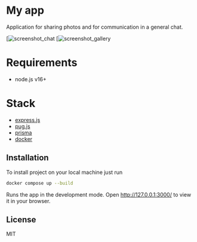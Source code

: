 # My app
Application for sharing photos and for communication in a general chat.

[![screenshot_chat](https://s1.hostingkartinok.com/uploads/images/2022/09/21cfad6e873b10b16288f3cad6024404.png)
[![screenshot_gallery](https://s1.hostingkartinok.com/uploads/images/2022/09/50aa80af91a657f8760c1bf7be898970.png)

# Requirements
- node.js v16+

# Stack
- [express.js](https://expressjs.com/)
- [pug.js](https://pugjs.org/api/getting-started.html)
- [prisma](https://www.prisma.io/express)
- [docker](https://docs.docker.com/)


## Installation
To install project on your local machine just run

```bash
docker compose up --build
```
Runs the app in the development mode.
Open http://127.0.0.1:3000/ to view it in your browser.

## License
MIT
